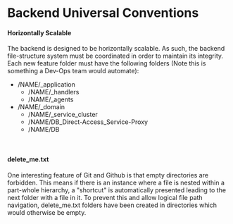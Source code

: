 # Backend Universal Conventions

<h4>Horizontally Scalable</h4>
<p>The backend is designed to be horizontally scalable. As such, the backend file-structure system must be coordinated in order to maintain its integrity. Each new feature folder must have the following folders (Note this is something a Dev-Ops team would automate):</p>
  <ul>
    <li>
      /NAME/_application
      <ul>
        <li>/NAME/_handlers</li>
        <li>/NAME/_agents</li>
      </ul>
    </li>
    <li>
      /NAME/_domain
      <ul>
        <li>/NAME/_service_cluster</li>
        <li>/NAME/DB_Direct-Access_Service-Proxy</li>
        <li>/NAME/DB</li>
      </ul>
    </li>
  </ul>
</br>
<h4>delete_me.txt</h4>
<p>One interesting feature of Git and Github is that empty directories are forbidden. This means if there is an instance where a file is nested within a part-whole hierarchy, a "shortcut" is automatically presented leading to the next folder with a file in it. To prevent this and allow logical file path navigation, delete_me.txt folders have been created in directories which would otherwise be empty. </p>
